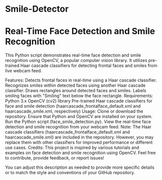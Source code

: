 # Smile-Detector
<h1>Real-Time Face Detection and Smile Recognition</h1>
This Python script demonstrates real-time face detection and smile recognition using OpenCV, a popular computer vision library. It utilizes pre-trained Haar cascade classifiers for detecting frontal faces and smiles from live webcam feed.

Features:
Detects frontal faces in real-time using a Haar cascade classifier.
Recognizes smiles within detected faces using another Haar cascade classifier.
Draws rectangles around detected faces and smiles.
Labels smiling faces with "Smiling" text below the face rectangle.
Requirements:
Python 3.x
OpenCV (cv2) library
Pre-trained Haar cascade classifiers for face and smile detection (haarcascade_frontalface_default.xml and haarcascade_smile.xml, respectively)
Usage:
Clone or download the repository.
Ensure that Python and OpenCV are installed on your system.
Run the Python script (face_smile_detection.py).
View the real-time face detection and smile recognition from your webcam feed.
Note:
The Haar cascade classifiers (haarcascade_frontalface_default.xml and haarcascade_smile.xml) are included in the repository. However, you may replace them with other classifiers for improved performance or different use cases.
Credits:
This project is inspired by various tutorials and examples on face detection and smile recognition using OpenCV.
Feel free to contribute, provide feedback, or report issues!

You can adjust this description as needed to provide more specific details or to match the style and conventions of your GitHub repository.






